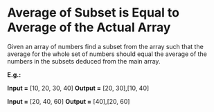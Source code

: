 <h1>Average of Subset is Equal to Average of the Actual Array</h1>

Given an array of numbers find a subset from the array such that the
average for the whole set of numbers should equal the average of the
numbers in the subsets deduced from the main array.

<b>E.g.: </b>

<b>Input =</b> [10, 20, 30, 40] 
<b>Output =</b> [20, 30],[10, 40]

<b>Input =</b> [20, 40, 60] 
<b>Output =</b> [40],[20, 60]

